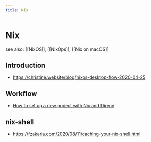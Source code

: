 ```yaml
---
title: Nix
---
```


# Nix

see also: [[NixOS]], [[NixOps]], [[Nix on macOS]]

## Introduction

- https://christine.website/blog/nixos-desktop-flow-2020-04-25

## Workflow

- [How to set up a new project with Nix and Direnv](https://christine.website/blog/how-i-start-nix-2020-03-08)

## nix-shell

- https://fzakaria.com/2020/08/11/caching-your-nix-shell.html
